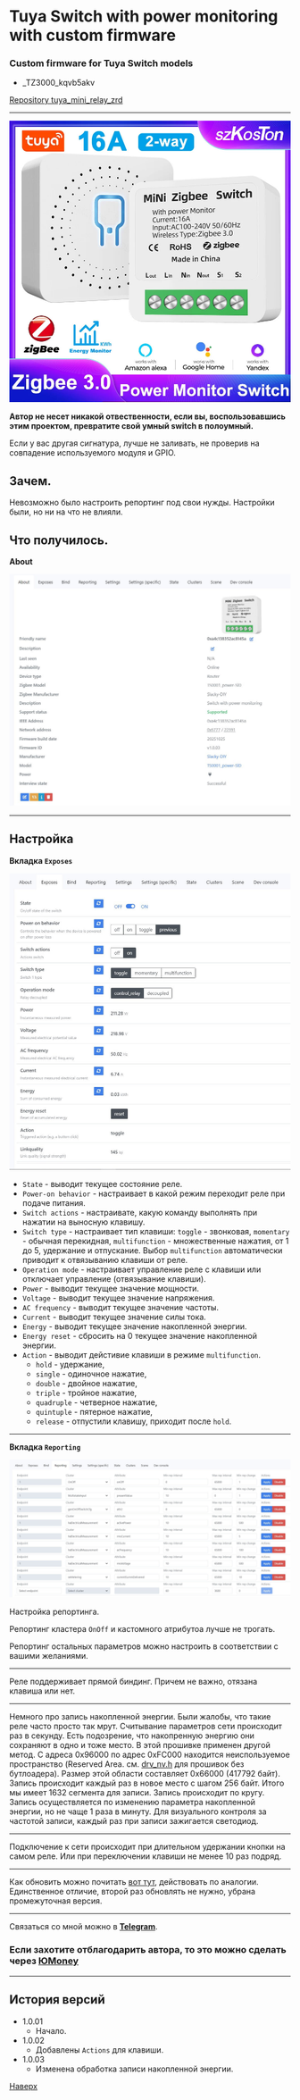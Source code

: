 # <a id="Top">Tuya Switch with power monitoring with custom firmware</a>

### Custom firmware for Tuya Switch models

- _TZ3000_kqvb5akv

[Repository tuya_mini_relay_zrd](https://github.com/slacky1965/tuya_mini_relay_zrd)

---

<img src="doc/images/mini_relay.jpg"/>

**Автор не несет никакой отвественности, если вы, воспользовавшись этим проектом, превратите свой умный switch в полоумный.**

Если у вас другая сигнатура, лучше не заливать, не проверив на совпадение используемого модуля и GPIO.

## Зачем. 

Невозможно было настроить репортинг под свои нужды. Настройки были, но ни на что не влияли.

## Что получилось. 

**About**

<img src="doc/images/about.jpg"/>

---

## <a id="settings">Настройка</a>

**Вкладка `Exposes`**

<img src="doc/images/exposes.jpg"/>

- `State` - выводит текущее состояние реле.
- `Power-on behavior` - настраивает в какой режим переходит реле при подаче питания.
- `Switch actions` - настраивате, какую команду выполнять при нажатии на выносную клавишу.
- `Switch type` - настраивает тип клавиши: `toggle` - звонковая, `momentary` - обычная перекидная, `multifunction` - множественные нажатия, от 1 до 5, удержание и отпускание. Выбор `multifunction` автоматически приводит к отвязыванию клавиши от реле.
- `Operation mode` - настраивает управление реле с клавиши или отключает управление (отвязывание клавиши).
- `Power` - выводит текущее значение мощности.
- `Voltage` - выводит текущее значение напряжения.
- `AC frequency` - выводит текущее значение частоты.
- `Current` - выводит текущее значение силы тока.
- `Energy` - выводит текущее значение накопленной энергии.
- `Energy reset` - сбросить на 0 текущее значение накопленной энергии.
- `Action` - выводит дейстивие клавиши в режиме `multifunction`.
	- `hold` - удержание,
	- `single` - одиночное нажатие,
	- `double` - двойное нажатие,
	- `triple` - тройное нажатие,
	- `quadruple` - четверное нажатие,
	- `quintuple` - пятерное нажатие,
	- `release` - отпустили клавишу, приходит после `hold`.

---

**Вкладка `Reporting`**

<img src="doc/images/reporting.jpg"/>

Настройка репортинга.

Репортинг кластера `OnOff` и кастомного атрибутоа лучше не трогать.

Репортинг остальных параметров можно настроить в соответствии с вашими желаниями. 

---

Реле поддерживает прямой биндинг. Причем не важно, отязана клавиша или нет.

---

Немного про запись накопленной энергии. Были жалобы, что такие реле часто просто так мрут. Считывание параметров сети происходит раз в секунду. Есть подозрение, что накопренную энергию они сохраняют в одно и тоже место. В этой прошивке применен другой метод. С адреса 0x96000 по адрес 0xFC000 находится неиспользуемое пространство (Reserved Area. см. [drv_nv.h](tl_zigbee_sdk/proj/drivers/drv_nv.h) для прошивок без бутлоадера). Размер этой области составляет 0x66000 (417792 байт). Запись происходит каждый раз в новое место с шагом 256 байт. Итого мы имеет 1632 сегмента для записи. Запись происходит по кругу. Запись осуществляется по изменению параметра накопленной энергии, но не чаще 1 раза в минуту. Для визуального контроля за частотой записи, каждый раз при записи зажигается светодиод.

---

Подключение к сети происходит при длительном удержании кнопки на самом реле. Или при переключении клавиши не менее 10 раз подряд.

---

Как обновить можно почитать [вот тут](https://github.com/slacky1965/ts0201_tz3000_zed/blob/main/README_rus.md#%D0%BA%D0%B0%D0%BA-%D0%BE%D0%B1%D0%BD%D0%BE%D0%B2%D0%B8%D1%82%D1%8C), действовать по аналогии. Единственное отличие, второй раз обновлять не нужно, убрана промежуточная версия.

---

Связаться со мной можно в **[Telegram](https://t.me/slacky1965)**.

### Если захотите отблагодарить автора, то это можно сделать через [ЮMoney](https://yoomoney.ru/to/4100118300223495)

---

## История версий
- 1.0.01
	- Начало.
- 1.0.02
	- Добавлены `Actions` для клавиши.
- 1.0.03
	- Изменена обработка записи накопленной энергии.
	

[Наверх](#Top)


